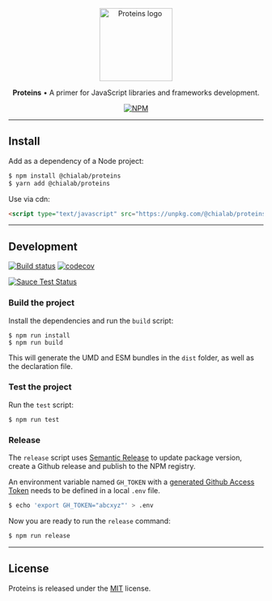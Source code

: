 <p align="center">
    <a href="https://www.chialab.io/p/proteins">
        <img alt="Proteins logo" width="144" height="144" src="https://raw.githack.com/chialab/proteins/master/logo.svg" />
    </a>
</p>

<p align="center">
  <strong>Proteins</strong> • A primer for JavaScript libraries and frameworks development.
</p>

<p align="center">
    <a href="https://www.npmjs.com/package/@chialab/proteins"><img alt="NPM" src="https://img.shields.io/npm/v/@chialab/proteins.svg"></a>
</p>

---

## Install

Add as a dependency of a Node project:

```sh
$ npm install @chialab/proteins
$ yarn add @chialab/proteins
```

Use via cdn:
```html
<script type="text/javascript" src="https://unpkg.com/@chialab/proteins"></script>
```

---

## Development

[![Build status](https://github.com/chialab/proteins/workflows/Main/badge.svg)](https://github.com/chialab/proteins/actions?query=workflow%3ABuild)
[![codecov](https://codecov.io/gh/chialab/proteins/branch/master/graph/badge.svg)](https://codecov.io/gh/chialab/proteins)


[![Sauce Test Status](https://saucelabs.com/browser-matrix/chialab-sl-014.svg)](https://app.saucelabs.com/u/chialab-sl-014)

### Build the project

Install the dependencies and run the `build` script:
```
$ npm run install
$ npm run build
```

This will generate the UMD and ESM bundles in the `dist` folder, as well as the declaration file.

### Test the project

Run the `test` script:

```
$ npm run test
```

### Release

The `release` script uses [Semantic Release](https://github.com/semantic-release/semantic-release) to update package version, create a Github release and publish to the NPM registry.

An environment variable named `GH_TOKEN` with a [generated Github Access Token](https://github.com/settings/tokens/new?scopes=repo) needs to be defined in a local `.env` file.

```sh
$ echo 'export GH_TOKEN="abcxyz"' > .env
```

Now you are ready to run the `release` command:

```sh
$ npm run release
```

---

## License

Proteins is released under the [MIT](https://github.com/chialab/proteins/blob/master/LICENSE) license.
